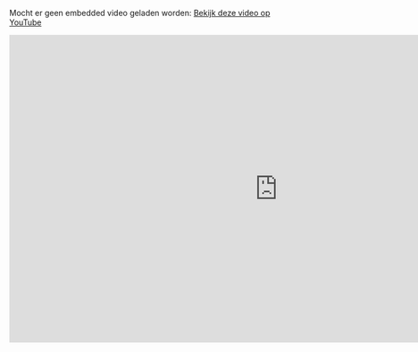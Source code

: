 Mocht er geen embedded video geladen worden: [Bekijk deze video op YouTube](https://www.youtube.com/watch?v=vNDE3BJfgWw)

<iframe width="960" height="551" src="https://www.youtube.com/embed/vNDE3BJfgWw" title="YouTube video player" frameborder="0" allow="accelerometer; autoplay; clipboard-write; encrypted-media; gyroscope; picture-in-picture; web-share" referrerpolicy="strict-origin-when-cross-origin" allowfullscreen></iframe>